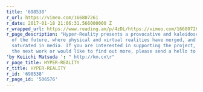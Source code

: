 ```yaml
---
title: '698538'
r_url: https://vimeo.com/166807261
r_date: 2017-01-18 21:06:31.566000000 Z
r_wrapped_url: https://www.reading.am/p/4zDL/https://vimeo.com/166807261
r_page_description: "Hyper-Reality presents a provocative and kaleidoscopic new vision
  of the future, where physical and virtual realities have merged, and the city is
  saturated in media. If you are interested in supporting the project, sponsoring
  the next work or would like to find out more, please send a hello to info@km.cx\r"
'by Keiichi Matsuda ': " http://km.cx\r"
r_page_title: HYPER-REALITY
r_title: HYPER-REALITY
r_id: '698538'
r_page_id: '506576'
---
```


